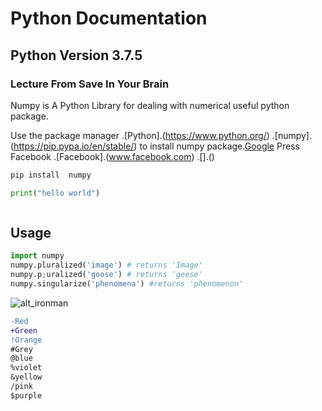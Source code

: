 

# Python Documentation

## Python Version 3.7.5

### Lecture From Save In Your Brain

Numpy is A Python Library for dealing with numerical useful python package.

Use the package manager
.[Python].(https://www.python.org/)
.[numpy].(https://pip.pypa.io/en/stable/) to install numpy package.[Google](google.com)
Press Facebook
.[Facebook].(www.facebook.com)
.[].()

```bash
pip install  numpy
```
```python
print("hello world")
```
```php
```

## Usage

```python
import numpy
numpy.pluralized('image') # returns 'Image'
numpy.p;uralized('goose') # returns 'geese'
numpy.singularize('phenomena') #returns 'phenomenon'
```


![alt_ironman](https://gamespot1.cbsistatic.com/uploads/original/1587/15875866/3514706-ironmanvr-promo-nologo.jpg)
```diff
-Red
+Green
!Orange
#Grey
@blue
%violet
&yellow
/pink
$purple

```


